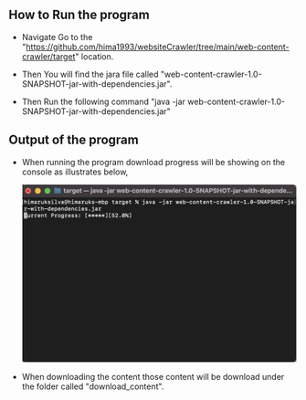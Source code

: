 ## How to Run the program

- Navigate Go to the "https://github.com/hima1993/websiteCrawler/tree/main/web-content-crawler/target" location.

- Then You will find the jara file called "web-content-crawler-1.0-SNAPSHOT-jar-with-dependencies.jar".

- Then Run the following command "java -jar web-content-crawler-1.0-SNAPSHOT-jar-with-dependencies.jar"

## Output of the program

- When running the program download progress will be showing on the console as illustrates below,

  ![Showing Progress of Downloading](progress_of_downloading.png)
  
- When downloading the content those content will be download under the folder called "download_content".





